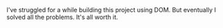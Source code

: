I've struggled for a while building this project using DOM. But eventually I solved all the problems. It's all worth it.
